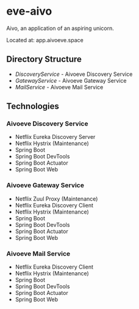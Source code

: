 # eve-aivo
Aivo, an application of an aspiring unicorn.

Located at:
app.aivoeve.space

## Directory Structure
* *DiscoveryService* - Aivoeve Discovery Service
* *GatewayService* - Aivoeve Gateway Service
* *MailService* - Aivoeve Mail Service

## Technologies
### Aivoeve Discovery Service
* Netflix Eureka Discovery Server
* Netflix Hystrix (Maintenance)
* Spring Boot
* Spring Boot DevTools
* Spring Boot Actuator
* Spring Boot Web

### Aivoeve Gateway Service
* Netflix Zuul Proxy (Maintenance)
* Netflix Eureka Discovery Client
* Netflix Hystrix (Maintenance)
* Spring Boot
* Spring Boot DevTools
* Spring Boot Actuator
* Spring Boot Web

### Aivoeve Mail Service
* Netflix Eureka Discovery Client
* Netflix Hystrix (Maintenance)
* Spring Boot
* Spring Boot DevTools
* Spring Boot Actuator
* Spring Boot Web